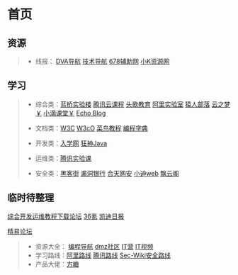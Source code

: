 # 首页

## 资源 

> - 线报： [DVA导航](http://www.dva520.com/)  [技术导航](https://www.daohangtx.com/)   [678辅助网](https://www.678ccs.com/)   [小K资源网](https://www.xkwo.com/)

## 学习

>- 综合类：[蓝桥实验楼](https://www.lanqiao.cn/)    [腾讯云课程](https://cloud.tencent.com/edu/learning)    [头歌教育](https://www.educoder.net/)    [阿里实验室](https://developer.aliyun.com/adc/labs/?spm=a2c6h.13858375.0.0.468f3cf2DLkhsf)    [猿人部落](https://www.97yrbl.com/)    [云之梦￥](http://www.yzmedu.com/)    [小滴课堂￥](https://xdclass.net/)    [Echo Blog](https://houbb.github.io/)    
>
>- 文档类：[W3C](https://www.w3cschool.cn/)    [W3cO](http://w3c0.com/)    [菜鸟教程](https://www.runoob.com/)    [编程字典](https://codingdict.com/tutorials) 
>- 开发类：[入学网](https://www.wldeer.com/)    [狂神Java](https://www.kuangstudy.com/)  
>- 运维类：[腾讯实验课](https://cloud.tencent.com/lab/labslist)
>- 安全类：[黑客街](https://www.hackjie.com/)    [漏洞银行](https://skills.bugbank.cn/)   [合天网安](https://www.hetianlab.com/)    [小迪web](https://www.bilibili.com/video/av374994720/)    [飘云阁](https://www.chinapyg.com/)

## 临时待整理

[综合开发运维教程下载论坛](http://www.52download.cn/wpcourse/)    [36氪](https://36kr.com/)   [凯迪日报](http://djapi.02hk.com/hello)  

 [精易论坛](https://bbs.125.la/)



> - 资源大全：  [编程导航](https://www.code-nav.cn/resources)   [dmz社区](https://www.dmzshequ.com/)    [IT营](https://www.dmzshequ.com/)   [IT视频](https://www.97yrbl.com/) 
> - 学习路线：[阿里路线](https://developer.aliyun.com/learning)   [腾讯路线](https://cloud.tencent.com/edu/learning)  [Sec-Wiki安全路线](https://www.sec-wiki.com/skill)   
> - 产品大佬：[方糖](http://ftqq.com/)  

